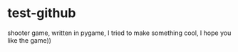 # test-github
shooter game, written in pygame, I tried to make something cool, I hope you like the game))
